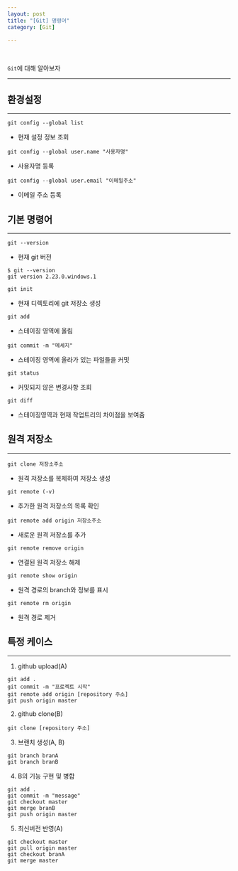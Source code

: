 ```yaml
---
layout: post
title: "[Git] 명령어"
category: [Git]

---
```

<br>

`Git`에 대해 알아보자 
<!-- more -->
  
<hr> 

## 환경설정
---
`git config --global list`  
-  현재 설정 정보 조회

`git config --global user.name "사용자명"`
- 사용자명 등록

`git config --global user.email "이메일주소"`
- 이메일 주소 등록


## 기본 명령어
---
`git --version`
- 현재 git 버전
```
$ git --version
git version 2.23.0.windows.1
```

`git init`
- 현재 디렉토리에 git 저장소 생성

`git add`
- 스테이징 영역에 올림

`git commit -m "메세지"`
- 스테이징 영역에 올라가 있는 파일들을 커밋

`git status`
- 커밋되지 않은 변경사항 조회

`git diff`
- 스테이징영역과 현재 작업트리의 차이점을 보여줌


## 원격 저장소
---
`git clone 저장소주소`
- 원격 저장소를 복제하여 저장소 생성

`git remote (-v)`
- 추가한 원격 저장소의 목록 확인

`git remote add origin 저장소주소`
- 새로운 원격 저장소를 추가

`git remote remove origin`
- 연결된 원격 저장소 해제

`git remote show origin`
- 원격 경로의 branch와 정보를 표시

`git remote rm origin`
- 원격 경로 제거


## 특정 케이스
---
1. github upload(A)
```
git add .
git commit -m "프로젝트 시작"
git remote add origin [repository 주소]
git push origin master
```

2. github clone(B)
```
git clone [repository 주소]
```

3. 브랜치 생성(A, B)
```
git branch branA
git branch branB
```

4. B의 기능 구현 및 병합
```
git add .
git commit -m "message"
git checkout master
git merge branB
git push origin master
```

5. 최신버전 반영(A)
```
git checkout master
git pull origin master
git checkout branA
git merge master
```